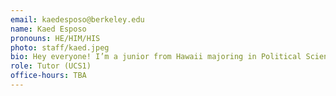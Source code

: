```yaml
---
email: kaedesposo@berkeley.edu
name: Kaed Esposo
pronouns: HE/HIM/HIS
photo: staff/kaed.jpeg
bio: Hey everyone! I’m a junior from Hawaii majoring in Political Science and Data Science. During my free time you can find me either at a concert, thrifting, or hanging with friends.
role: Tutor (UCS1)
office-hours: TBA
---
```

